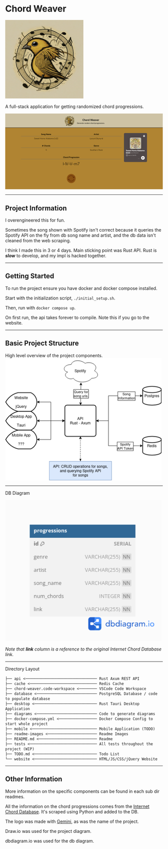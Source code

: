 # Chord Weaver
<img src="./readme-images/chord-weaver-logo.jpeg" width="250" title="cool ai logo">

A full-stack application for getting randomized chord progressions.

<img src="./readme-images/chord-weaver-website-screenshot.png">

<hr>

## Project Information
I overengineered this for fun.

Sometimes the song shown with Spotify isn't correct because it queries the Spotify API on the fly from db song name and artist, and the db data isn't cleaned from the web scraping.

I think I made this in 3 or 4 days. Main sticking point was Rust API. Rust is ***slow*** to develop, and my impl is hacked together.
<hr>

## Getting Started
To run the project ensure you have docker and docker compose installed.

Start with the initialization script, `./initial_setup.sh`.

Then, run with `docker compose up`.

On first run, the api takes forever to compile. Note this if you go to the website.
<hr>

## Basic Project Structure
High level overview of the project components. <!-- this is a flow chart...? -->
<img src="./readme-images/project-diagram.png" width="500" title="project diagram">
<hr>

DB Diagram

<img src="./readme-images/db-diagram.png" width="500" title="db diagram">

*Note that **link** column is a reference to the original Internet Chord Database link.*
<hr>

Directory Layout
```
├── api <──────────────────────────────── Rust Axum REST API
├── cache <────────────────────────────── Redis Cache
├── chord-weaver.code-workspace <──────── VSCode Code Workspace
├── database <─────────────────────────── PostgreSQL Database / code to populate database
├── desktop <──────────────────────────── Rust Tauri Desktop Application
├── diagrams <─────────────────────────── Code to generate diagrams
├── docker-compose.yml <───────────────── Docker Compose Config to start whole project
├── mobile <───────────────────────────── Mobile Application (TODO)
├── readme-images <────────────────────── Readme Images
├── README.md <────────────────────────── Readme
├── tests <────────────────────────────── All tests throughout the project (WIP)
├── TODO.md <──────────────────────────── Todo List
└── website <──────────────────────────── HTML/JS/CSS/jQuery Website
```
<hr>

## Other Information
More information on the specific components can be found in each sub dir readmes.

All the information on the chord progressions comes from the [Internet Chord Database](https://internetchorddatabase.com/). It's scraped using Python and added to the DB.

The logo was made with [Gemini](https://gemini.google.com/), as was the name of the project. <!-- all hail the AI overlords -->

Draw.io was used for the project diagram.

dbdiagram.io was used for the db diagram. <!-- no sh*t -->
